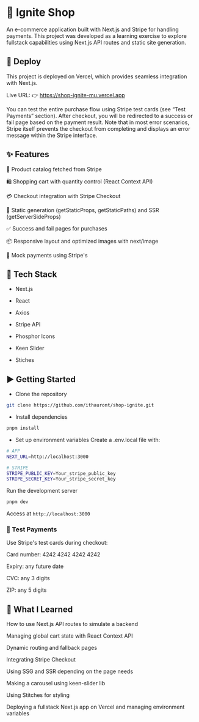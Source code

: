 # 🛒 Ignite Shop

An e-commerce application built with Next.js and Stripe for handling payments. This project was developed as a learning exercise to explore fullstack capabilities using Next.js API routes and static site generation.

## 🛫 Deploy

This project is deployed on Vercel, which provides seamless integration with Next.js.

Live URL:
👉 https://shop-ignite-mu.vercel.app

You can test the entire purchase flow using Stripe test cards (see “Test Payments” section). After checkout, you will be redirected to a success or fail page based on the payment result.
Note that in most error scenarios, Stripe itself prevents the checkout from completing and displays an error message within the Stripe interface.

## ✨ Features

   🧾 Product catalog fetched from Stripe

   🛍️ Shopping cart with quantity control (React Context API)

   💳 Checkout integration with Stripe Checkout

   🧠 Static generation (getStaticProps, getStaticPaths) and SSR (getServerSideProps)

   ✅ Success and fail pages for purchases

   📦 Responsive layout and optimized images with next/image

   🔐 Mock payments using Stripe's

## 🧱 Tech Stack

   * Next.js

   * React

   * Axios

   * Stripe API

   * Phosphor Icons

   * Keen Slider

   * Stiches


## ▶️ Getting Started

   * Clone the repository
```bash
git clone https://github.com/ithauront/shop-ignite.git
```

   * Install dependencies
```bash
pnpm install
```

   * Set up environment variables
    Create a .env.local file with:
```bash
# APP
NEXT_URL=http://localhost:3000

# STRIPE
STRIPE_PUBLIC_KEY=Your_stripe_public_key
STRIPE_SECRET_KEY=Your_stripe_secret_key
```

Run the development server
```bash
pnpm dev
```

Access at ```http://localhost:3000```


### 🧪 Test Payments

Use Stripe's test cards during checkout:

Card number: 4242 4242 4242 4242

Expiry: any future date

CVC: any 3 digits

ZIP: any 5 digits


## 🚀 What I Learned

How to use Next.js API routes to simulate a backend

Managing global cart state with React Context API

Dynamic routing and fallback pages

Integrating Stripe Checkout

Using SSG and SSR depending on the page needs

Making a carousel using keen-slider lib

Using Stitches for styling

Deploying a fullstack Next.js app on Vercel and managing environment variables


